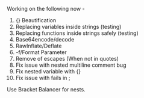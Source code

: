 Working on the following now -
1. {} Beautification
2. Replacing variables inside strings (testing)
3. Replacing functions inside strings safely (testing)
4. Base64encode/decode
5. RawInflate/Deflate
6. -f/Format Parameter
7. Remove of escapes (When not in quotes)
8. Fix issue with nested multiline comment bug
9. Fix nested variable with {}
10. Fix issue with fails in ;

Use Bracket Balancer for nests.